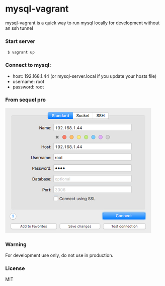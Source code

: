 # mysql-vagrant

mysql-vagrant is a quick way to run mysql locally for development without an ssh tunnel

### Start server

     $ vagrant up

### Connect to mysql:

- host: 192.168.1.44 (or mysql-server.local if you update your hosts file)
- username: root
- password: root

### From sequel pro

![Sequel Pro](sequel-pro.png)

### Warning

For development use only, do not use in production.

### License

MIT
